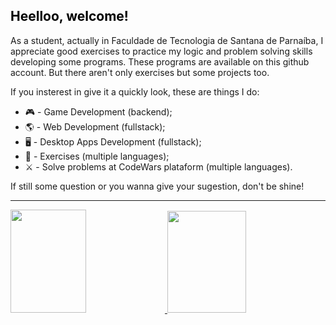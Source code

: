 <h2 style='color:black;'> Heelloo, welcome! </h2>

As a student, actually in Faculdade de Tecnologia de Santana de Parnaíba, I appreciate good exercises to practice my logic and problem solving skills developing some programs. These programs are available on this github account. But there aren't only exercises but some projects too.

If you insterest in give it a quickly look, these are things I do:
<ul>
  <li> 🎮 - Game Development (backend); </li>
  <li> 🌎 - Web Development (fullstack); </li>
  <li> 🖥️ - Desktop Apps Development (fullstack); </li>
  <li> 🧠 - Exercises (multiple languages); </li>
  <li> ⚔️ - Solve problems at CodeWars plataform (multiple languages). </li>
</ul>

If still some question or you wanna give your sugestion, don't be shine!
<hr>
<a href="#">
  <img height=165 width=49% src="https://github-readme-stats.vercel.app/api?username=LucasDiabloChan&show_icons=true&count_private=true&theme=tokyonight">
  <img height=163 width=50% src="https://github-readme-stats.vercel.app/api/top-langs/?username=LucasDiabloChan&layout=compact&theme=tokyonight">
  <!--<img height=200 width=100% align="left" src="https://github-readme-stats.vercel.app/api/wakatime?username=Akrila&theme=omni">-->
</a>

